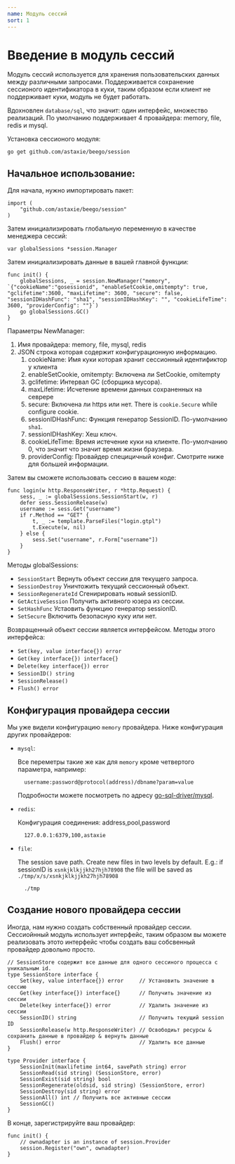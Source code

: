 ```yaml
---
name: Модуль сессий
sort: 1
---
```


# Введение в модуль сессий

Модуль сессий используется для хранения пользовательских данных между различными запросами. Поддерживается сохранение сессионого идентификатора в куки, таким образом если клиент не поддерживает куки, модуль не будет работать.

Вдохновлен `database/sql`, что значит: один интерфейс, множество реализаций. По умолчанию поддерживает 4 провайдера: memory, file, redis и mysql.

Установка сессионого модуля:

	go get github.com/astaxie/beego/session

## Начальное использование:

Для начала, нужно импортировать пакет:

	import (
		"github.com/astaxie/beego/session"
	)

Затем инициализировать глобальную переменную в качестве менеджера сессий:

	var globalSessions *session.Manager

Затем инициализировать данные в вашей главной функции:

	func init() {
		globalSessions, _ = session.NewManager("memory", `{"cookieName":"gosessionid", "enableSetCookie,omitempty": true, "gclifetime":3600, "maxLifetime": 3600, "secure": false, "sessionIDHashFunc": "sha1", "sessionIDHashKey": "", "cookieLifeTime": 3600, "providerConfig": ""}`)
		go globalSessions.GC()
	}

Параметры NewManager:

1. Имя провайдера: memory, file, mysql, redis
2. JSON строка которая содержит конфигурационную информацию.
	1. cookieName: Имя куки которая хранит сессионный идентификтор у клиента
	2. enableSetCookie, omitempty: Включена ли SetCookie, omitempty
	3. gclifetime: Интервал GC (сборщика мусора).
	4. maxLifetime: Исчетение времени данных сохраненных на севрере
	5. secure: Включена ли https или нет. There is `cookie.Secure` while configure cookie.
	6. sessionIDHashFunc: Функция генератор SessionID. По-умолчанию `sha1`.
	7. sessionIDHashKey: Хеш ключ.
	8. cookieLifeTime: Время истечение куки на клиенте. По-умолчанию 0, что значит что значит время жизни браузера.
	9. providerConfig: Провайдер специцичный конфиг. Смотрите ниже для большей информации.

Затем вы сможете использовать сессию в вашем коде:

	func login(w http.ResponseWriter, r *http.Request) {
		sess, _ := globalSessions.SessionStart(w, r)
		defer sess.SessionRelease(w)
		username := sess.Get("username")
		if r.Method == "GET" {
			t, _ := template.ParseFiles("login.gtpl")
			t.Execute(w, nil)
		} else {
			sess.Set("username", r.Form["username"])
		}
	}

Методы globalSessions:

- `SessionStart` Вернуть объект сессии для текущего запроса.
- `SessionDestroy` Уничтожить текущий сессионный объект.
- `SessionRegenerateId` Сгенирировать новый sessionID.
- `GetActiveSession` Получить активного юзера из сессии.
- `SetHashFunc` Устаовить функцию генератор sessionID.
- `SetSecure` Включить безопасную куку или нет.

Возвращенный объект сессии является интерфейсом. Методы этого интерфейса:

- `Set(key, value interface{}) error`
- `Get(key interface{}) interface{}`
- `Delete(key interface{}) error`
- `SessionID() string`
- `SessionRelease()`
- `Flush() error`

## Конфигурация провайдера сессии

Мы уже видели конфигурацию `memory` провайдера. Ниже конфигурация других провайдеров:

- `mysql`:

	Все переметры такие же как для `memory` кроме четвертого параметра, например:

		username:password@protocol(address)/dbname?param=value

	Подробности можете посмотреть по адресу [go-sql-driver/mysql](https://github.com/go-sql-driver/mysql#dsn-data-source-name).

- `redis`:

	Конфигурация соединения: address,pool,password

		127.0.0.1:6379,100,astaxie

- `file`:

	The session save path. Create new files in two levels by default.  E.g.: if sessionID is `xsnkjklkjjkh27hjh78908` the file will be saved as `./tmp/x/s/xsnkjklkjjkh27hjh78908`

		./tmp

## Создание нового провайдера сессии

Иногда, нам нужно создать собственный провайдер сессии. Сессиойнный модуль использует интерфейс, таким образом вы можете реализовать этото интерфейс чтобы создать ваш собсвенный провайдер довольно просто.


	// SessionStore содержит все данные для одного сессиного процесса с уникальным id.
	type SessionStore interface {
		Set(key, value interface{}) error     // Установить значение в сессию
		Get(key interface{}) interface{}      // Получить значение из сессии
		Delete(key interface{}) error         // Удалить значение из сессии
		SessionID() string                    // Получить текущий session ID
		SessionRelease(w http.ResponseWriter) // Освободиьт ресурсы & сохранить данные в провайдер & вернуть данные
		Flush() error                         // Удалить все данные
	}

	type Provider interface {
		SessionInit(maxlifetime int64, savePath string) error
		SessionRead(sid string) (SessionStore, error)
		SessionExist(sid string) bool
		SessionRegenerate(oldsid, sid string) (SessionStore, error)
		SessionDestroy(sid string) error
		SessionAll() int // Получить все активные сессии
		SessionGC()
	}

В конце, зарегистрируйте ваш провайдер:

	func init() {
		// ownadapter is an instance of session.Provider
		session.Register("own", ownadapter)
	}
